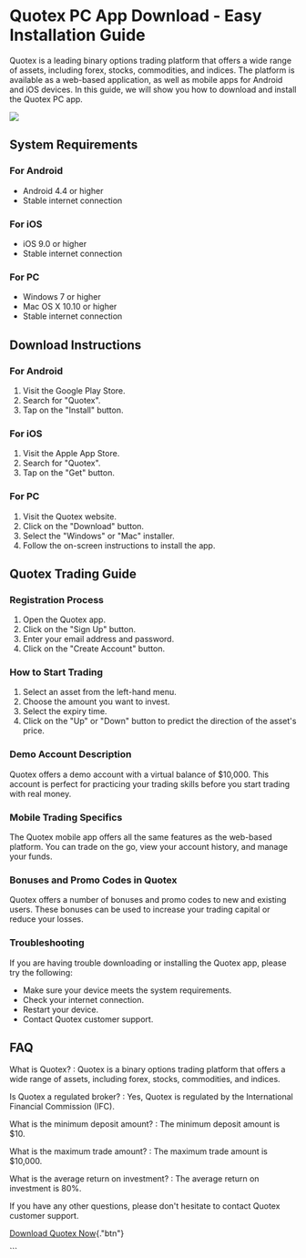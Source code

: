 # Quotex PC App Download - Easy Installation Guide

Quotex is a leading binary options trading platform that offers a wide
range of assets, including forex, stocks, commodities, and indices. The
platform is available as a web-based application, as well as mobile apps
for Android and iOS devices. In this guide, we will show you how to
download and install the Quotex PC app.

[![](https://static.quotex.io/files/10_en/300_250.jpg)](https://traff.sbs/brokerqxlid)

## System Requirements

### For Android

-   Android 4.4 or higher
-   Stable internet connection

### For iOS

-   iOS 9.0 or higher
-   Stable internet connection

### For PC

-   Windows 7 or higher
-   Mac OS X 10.10 or higher
-   Stable internet connection

## Download Instructions

### For Android

1.  Visit the Google Play Store.
2.  Search for "Quotex".
3.  Tap on the "Install" button.

### For iOS

1.  Visit the Apple App Store.
2.  Search for "Quotex".
3.  Tap on the "Get" button.

### For PC

1.  Visit the Quotex website.
2.  Click on the "Download" button.
3.  Select the "Windows" or "Mac" installer.
4.  Follow the on-screen instructions to install the app.

## Quotex Trading Guide

### Registration Process

1.  Open the Quotex app.
2.  Click on the "Sign Up" button.
3.  Enter your email address and password.
4.  Click on the "Create Account" button.

### How to Start Trading

1.  Select an asset from the left-hand menu.
2.  Choose the amount you want to invest.
3.  Select the expiry time.
4.  Click on the "Up" or "Down" button to predict the
    direction of the asset\'s price.

### Demo Account Description

Quotex offers a demo account with a virtual balance of \$10,000. This
account is perfect for practicing your trading skills before you start
trading with real money.

### Mobile Trading Specifics

The Quotex mobile app offers all the same features as the web-based
platform. You can trade on the go, view your account history, and manage
your funds.

### Bonuses and Promo Codes in Quotex

Quotex offers a number of bonuses and promo codes to new and existing
users. These bonuses can be used to increase your trading capital or
reduce your losses.

### Troubleshooting

If you are having trouble downloading or installing the Quotex app,
please try the following:

-   Make sure your device meets the system requirements.
-   Check your internet connection.
-   Restart your device.
-   Contact Quotex customer support.

## FAQ

What is Quotex?
:   Quotex is a binary options trading platform that offers a wide range
    of assets, including forex, stocks, commodities, and indices.

Is Quotex a regulated broker?
:   Yes, Quotex is regulated by the International Financial Commission
    (IFC).

What is the minimum deposit amount?
:   The minimum deposit amount is \$10.

What is the maximum trade amount?
:   The maximum trade amount is \$10,000.

What is the average return on investment?
:   The average return on investment is 80%.

If you have any other questions, please don\'t hesitate to contact
Quotex customer support.

[Download Quotex
Now](\%22https://traff.sbs/quotexonelink\%22){."btn"}

\`\`\`


